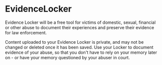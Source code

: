 # EvidenceLocker

Evidence Locker will be a free tool for victims of domestic, sexual, financial or other abuse to document their experiences and preserve their evidence for law enforcement.

Content uploaded to your Evidence Locker is private, and may not be changed or deleted once it has been saved. Use your Locker to document evidence of your abuse, so that you don't have to rely on your memory later on - or have your memory questioned by your abuser in court.
